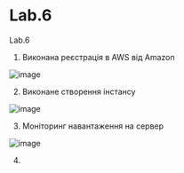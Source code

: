 # Lab.6
Lab.6

1. Виконана реєстрація в AWS від Amazon

![image](https://user-images.githubusercontent.com/46502035/201804109-5ed1fe0f-5cd5-482a-be59-5d582340d5fd.png)

2. Виконане створення інстансу

![image](https://user-images.githubusercontent.com/46502035/201804991-fc5ffd17-7ee5-4f7d-8c35-2efd9e66362b.png)

3. Моніторинг навантаження на сервер

![image](https://user-images.githubusercontent.com/46502035/201805897-894ffc2f-faed-4a9d-a617-170abf2c1f1e.png)

4. 
